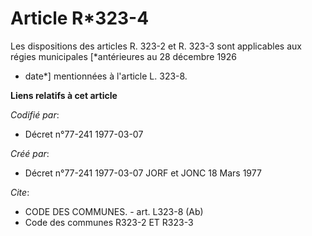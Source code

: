 # Article R*323-4

Les dispositions des articles R. 323-2 et R. 323-3 sont applicables aux régies municipales [*antérieures au 28 décembre 1926
- date*] mentionnées à l'article L. 323-8.

**Liens relatifs à cet article**

_Codifié par_:

  - Décret n°77-241 1977-03-07

_Créé par_:

  - Décret n°77-241 1977-03-07 JORF et JONC 18 Mars 1977

_Cite_:

  - CODE DES COMMUNES. - art. L323-8 (Ab)
  - Code des communes R323-2 ET R323-3
